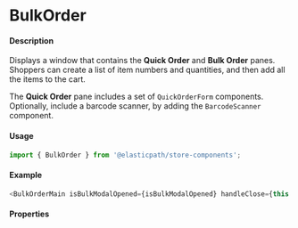 # BulkOrder

#### Description

Displays a window that contains the **Quick Order** and **Bulk Order** panes. Shoppers can create a list of item numbers and quantities, and then add all the items to the cart.

The **Quick Order** pane includes a set of `QuickOrderForm` components. Optionally, include a barcode scanner, by adding the `BarcodeScanner` component.

#### Usage

```js
import { BulkOrder } from '@elasticpath/store-components';
```

#### Example

```js
<BulkOrderMain isBulkModalOpened={isBulkModalOpened} handleClose={this.handleBulkModalClose} cartData={cartData} />
```

#### Properties

<!-- PROPS -->
